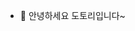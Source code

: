 - 👋 안녕하세요 도토리입니다~

<!---
dotol2jr/dotol2jr is a ✨ special ✨ repository because its `README.md` (this file) appears on your GitHub profile.
You can click the Preview link to take a look at your changes.
--->
